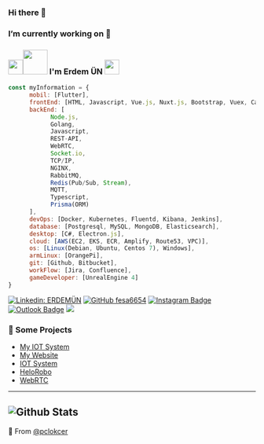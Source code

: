 ### Hi there 👋
### I’m currently working on 🔭

### <img src="https://raw.githubusercontent.com/aemmadi/aemmadi/master/wave.gif" width="30"><img src="https://media.giphy.com/media/MEFVcuRIoVETUMYZEe/giphy.gif" width="50"> I'm Erdem ÜN <img src="https://media.giphy.com/media/l46CxDIh6HDiH9ndm/giphy.gif" width="30">

```javascript
const myInformation = {
      mobil: [Flutter],
      frontEnd: [HTML, Javascript, Vue.js, Nuxt.js, Bootstrap, Vuex, Canvas],
      backEnd: [
            Node.js, 
            Golang, 
            Javascript, 
            REST-API, 
            WebRTC, 
            Socket.io, 
            TCP/IP, 
            NGINX, 
            RabbitMQ, 
            Redis(Pub/Sub, Stream), 
            MQTT, 
            Typescript,
            Prisma(ORM)
      ],
      devOps: [Docker, Kubernetes, Fluentd, Kibana, Jenkins],
      database: [Postgresql, MySQL, MongoDB, Elasticsearch],
      desktop: [C#, Electron.js],
      cloud: [AWS(EC2, EKS, ECR, Amplify, Route53, VPC)],
      os: [Linux(Debian, Ubuntu, Centos 7), Windows],
      armLinux: [OrangePi],
      git: [Github, Bitbucket],
      workFlow: [Jira, Confluence],
      gameDeveloper: [UnrealEngine 4]
}
```

[![Linkedin: ERDEMÜN](https://img.shields.io/badge/-ErdemÜN-blue?style=flat-square&logo=Linkedin&logoColor=white&link=https://www.linkedin.com/in/erdem-%C3%BCn-5b1580153/)](https://www.linkedin.com/in/erdem-%C3%BCn-5b1580153/)
[![GitHub fesa6654](https://img.shields.io/github/followers/pclokcer?label=follow&style=social)](https://github.com/pclokcer)
[![Instagram Badge](https://img.shields.io/badge/-ErdemÜN-purple?style=flat-square&logo=instagram&logoColor=white&link=https://instagram.com/sefaun_10/)](https://instagram.com/pclokcer)
[![Outlook Badge](https://img.shields.io/badge/-pclokcer@hotmail.com-007fff?style=flat-square&logo=microsoft-outlook&logoColor=white&link=mailto:pclokcer@hotmail.com)](mailto:pclokcer@hotmail.com)
![](https://komarev.com/ghpvc/?username=pclokcer&color=brightgreen)

### 💪 Some Projects

* [My IOT System](https://uncomsys.com/)
* [My Website](https://erdemun.com/)
* [IOT System](https://tesisim.com/)
* [HeloRobo](https://helorobo.com)
* [WebRTC](https://github.com/Online-Web-Communication)

---
![Github Stats](https://github-readme-stats.vercel.app/api?username=pclokcer&count_private=true&show_icons=true&include_all_commits=true)
---

🔗 From [@pclokcer](https://github.com/pclokcer)
